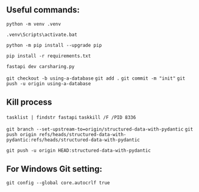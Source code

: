 ## Useful commands:

`python -m venv .venv`

`.venv\Scripts\activate.bat`

`python -m pip install --upgrade pip`

`pip install -r requirements.txt`

`fastapi dev carsharing.py`

`git checkout -b using-a-database`
`git add .`
`git commit -m "init"`
`git push -u origin using-a-database`

## Kill process
`tasklist | findstr fastapi`
`taskkill /F /PID 8336`


`git branch --set-upstream-to=origin/structured-data-with-pydantic`
`git push origin refs/heads/structured-data-with-pydantic:refs/heads/structured-data-with-pydantic`

`git push -u origin HEAD:structured-data-with-pydantic`


## For Windows Git setting:
`git config --global core.autocrlf true`
